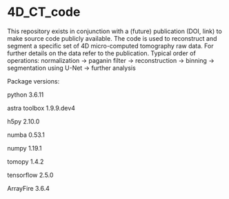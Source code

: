 # 4D_CT_code
This repository exists in conjunction with a (future) publication (DOI, link) to make source code publicly available.
The code is used to reconstruct and segment a specific set of 4D micro-computed tomography raw data. For further details on the data refer to the publication.
Typical order of operations:
normalization -> paganin filter -> reconstruction -> binning -> segmentation using U-Net -> further analysis

Package versions:

python          3.6.11

astra toolbox   1.9.9.dev4

h5py            2.10.0

numba           0.53.1

numpy           1.19.1

tomopy          1.4.2

tensorflow      2.5.0

ArrayFire       3.6.4
